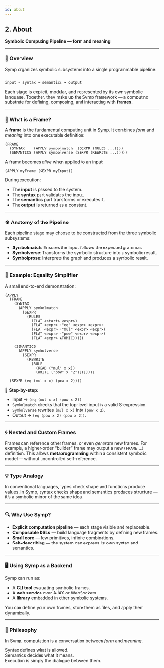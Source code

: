 ```yaml
---
id: about
---
```


## 2. About

**Symbolic Computing Pipeline — form and meaning**

---

### 🧩 Overview

Symp organizes symbolic subsystems into a single programmable pipeline:

```

input → syntax → semantics → output

````

Each stage is explicit, modular, and represented by its own symbolic language. Together, they make up the Symp framework — a computing substrate for defining, composing, and interacting with **frames**.

---

### 🧠 What is a Frame?

A **frame** is the fundamental computing unit in Symp. It combines *form* and *meaning* into one executable definition:

```
(FRAME
  (SYNTAX    (APPLY symbolmatch  (SEXPR (RULES ...))))
  (SEMANTICS (APPLY symbolverse (SEXPR (REWRITE ...)))))
```

A frame becomes *alive* when applied to an input:

```
(APPLY myFrame (SEXPR myInput))
```

During execution:

* The **input** is passed to the system.
* The **syntax** part validates the input.
* The **semantics** part transforms or executes it.
* The **output** is returned as a constant.

---

### ⚙️ Anatomy of the Pipeline

Each pipeline stage may choose to be constructed from the three symbolic subsystems: 
* **Symbolmatch**: Ensures the input follows the expected grammar.
* **Symbolverse**: Transforms the symbolic structure into a symbolic result.
* **Symbolprose**: Interprets the graph and produces a symbolic result.

---

### 🧮 Example: Equality Simplifier

A small end-to-end demonstration:

```
(APPLY
  (FRAME
    (SYNTAX
      (APPLY symbolmatch
        (SEXPR
          (RULES
            (FLAT <start> <expr>)
            (FLAT <expr> ("eq" <expr> <expr>)
            (FLAT <expr> ("mul" <expr> <expr>)
            (FLAT <expr> ("pow" <expr> <expr>)
            (FLAT <expr> ATOMIC)))))

    (SEMANTICS
      (APPLY symbolverse
        (SEXPR
          (REWRITE
            (RULE
              (READ ("mul" x x))
              (WRITE ("pow" x "2"))))))))
              
  (SEXPR (eq (mul x x) (pow x 2))))
```

🧩 **Step-by-step:**

* Input → `(eq (mul x x) (pow x 2))`
* `Symbolmatch` checks that the top-level input is a valid S-expression.
* `Symbolverse` rewrites `(mul x x)` into `(pow x 2)`.
* Output → `(eq (pow x 2) (pow x 2))`.

---

### 🌀 Nested and Custom Frames

Frames can reference other frames, or even *generate* new frames. For example, a higher-order “builder” frame may output a new `(FRAME …)` definition. This allows **metaprogramming** within a consistent symbolic model — without uncontrolled self-reference.

---

### 💡 Type Analogy

In conventional languages, types check shape and functions produce values. In Symp, syntax checks shape and semantics produces structure — it’s a symbolic mirror of the same idea.

---

### 🔍 Why Use Symp?

* **Explicit computation pipeline** — each stage visible and replaceable.
* **Composable DSLs** — build language fragments by defining new frames.
* **Small core** — few primitives, infinite combinations.
* **Self-describing** — the system can express its own syntax and semantics.

---

### 🖥️ Using Symp as a Backend

Symp can run as:

* A **CLI tool** evaluating symbolic frames.
* A **web service** over AJAX or WebSockets.
* A **library** embedded in other symbolic systems.

You can define your own frames, store them as files, and apply them dynamically.

---

### 🔮 Philosophy

In Symp, computation is a conversation between *form* and *meaning*.

Syntax defines what is allowed.  
Semantics decides what it means.  
Execution is simply the dialogue between them.  
